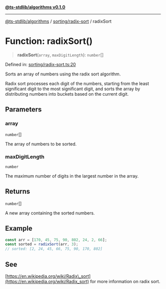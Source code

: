 [**@ts-stdlib/algorithms v0.1.0**](../../../README.md)

***

[@ts-stdlib/algorithms](../../../README.md) / [sorting/radix-sort](../README.md) / radixSort

# Function: radixSort()

> **radixSort**(`array`, `maxDigitLength`): `number`[]

Defined in: [sorting/radix-sort.ts:20](https://github.com/gabaudette/ts-standard-library/blob/ff5d83fe4b66247fa084c3cd3ca7e6ef97c8bcfa/packages/algorithms/src/sorting/radix-sort.ts#L20)

Sorts an array of numbers using the radix sort algorithm.

Radix sort processes each digit of the numbers, starting from the least significant digit
to the most significant digit, and sorts the array by distributing numbers into buckets
based on the current digit.

## Parameters

### array

`number`[]

The array of numbers to be sorted.

### maxDigitLength

`number`

The maximum number of digits in the largest number in the array.

## Returns

`number`[]

A new array containing the sorted numbers.

## Example

```typescript
const arr = [170, 45, 75, 90, 802, 24, 2, 66];
const sorted = radixSort(arr, 3);
// sorted: [2, 24, 45, 66, 75, 90, 170, 802]
```

## See

[https://en.wikipedia.org/wiki/Radix\_sort](https://en.wikipedia.org/wiki/Radix_sort) for more information on radix sort.

